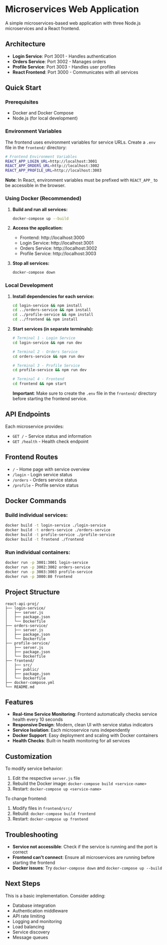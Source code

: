 # Microservices Web Application

A simple microservices-based web application with three Node.js microservices and a React frontend.

## Architecture

- **Login Service**: Port 3001 - Handles authentication
- **Orders Service**: Port 3002 - Manages orders
- **Profile Service**: Port 3003 - Handles user profiles
- **React Frontend**: Port 3000 - Communicates with all services

## Quick Start

### Prerequisites
- Docker and Docker Compose
- Node.js (for local development)

### Environment Variables

The frontend uses environment variables for service URLs. Create a `.env` file in the `frontend/` directory:

```bash
# Frontend Environment Variables
REACT_APP_LOGIN_URL=http://localhost:3001
REACT_APP_ORDERS_URL=http://localhost:3002
REACT_APP_PROFILE_URL=http://localhost:3003
```

**Note**: In React, environment variables must be prefixed with `REACT_APP_` to be accessible in the browser.

### Using Docker (Recommended)

1. **Build and run all services:**
   ```bash
   docker-compose up --build
   ```

2. **Access the application:**
   - Frontend: http://localhost:3000
   - Login Service: http://localhost:3001
   - Orders Service: http://localhost:3002
   - Profile Service: http://localhost:3003

3. **Stop all services:**
   ```bash
   docker-compose down
   ```

### Local Development

1. **Install dependencies for each service:**
   ```bash
   cd login-service && npm install
   cd ../orders-service && npm install
   cd ../profile-service && npm install
   cd ../frontend && npm install
   ```

2. **Start services (in separate terminals):**
   ```bash
   # Terminal 1 - Login Service
   cd login-service && npm run dev
   
   # Terminal 2 - Orders Service
   cd orders-service && npm run dev
   
   # Terminal 3 - Profile Service
   cd profile-service && npm run dev
   
   # Terminal 4 - Frontend
   cd frontend && npm start
   ```

   **Important**: Make sure to create the `.env` file in the `frontend/` directory before starting the frontend service.

## API Endpoints

Each microservice provides:
- `GET /` - Service status and information
- `GET /health` - Health check endpoint

## Frontend Routes

- `/` - Home page with service overview
- `/login` - Login service status
- `/orders` - Orders service status
- `/profile` - Profile service status

## Docker Commands

### Build individual services:
```bash
docker build -t login-service ./login-service
docker build -t orders-service ./orders-service
docker build -t profile-service ./profile-service
docker build -t frontend ./frontend
```

### Run individual containers:
```bash
docker run -p 3001:3001 login-service
docker run -p 3002:3002 orders-service
docker run -p 3003:3003 profile-service
docker run -p 3000:80 frontend
```

## Project Structure

```
react-api-proj/
├── login-service/
│   ├── server.js
│   ├── package.json
│   └── Dockerfile
├── orders-service/
│   ├── server.js
│   ├── package.json
│   └── Dockerfile
├── profile-service/
│   ├── server.js
│   ├── package.json
│   └── Dockerfile
├── frontend/
│   ├── src/
│   ├── public/
│   ├── package.json
│   └── Dockerfile
├── docker-compose.yml
└── README.md
```

## Features

- **Real-time Service Monitoring**: Frontend automatically checks service health every 10 seconds
- **Responsive Design**: Modern, clean UI with service status indicators
- **Service Isolation**: Each microservice runs independently
- **Docker Support**: Easy deployment and scaling with Docker containers
- **Health Checks**: Built-in health monitoring for all services

## Customization

To modify service behavior:
1. Edit the respective `server.js` file
2. Rebuild the Docker image: `docker-compose build <service-name>`
3. Restart: `docker-compose up <service-name>`

To change frontend:
1. Modify files in `frontend/src/`
2. Rebuild: `docker-compose build frontend`
3. Restart: `docker-compose up frontend`

## Troubleshooting

- **Service not accessible**: Check if the service is running and the port is correct
- **Frontend can't connect**: Ensure all microservices are running before starting the frontend
- **Docker issues**: Try `docker-compose down` and `docker-compose up --build`

## Next Steps

This is a basic implementation. Consider adding:
- Database integration
- Authentication middleware
- API rate limiting
- Logging and monitoring
- Load balancing
- Service discovery
- Message queues

